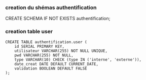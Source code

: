 ### creation du shémas authentification

CREATE SCHEMA IF NOT EXISTS authentification;

### creation table user

```
CREATE TABLE authentification.user (
    id SERIAL PRIMARY KEY,
    utilisateur VARCHAR(255) NOT NULL UNIQUE,
    pwd VARCHAR(255) NOT NULL,
    type VARCHAR(10) CHECK (type IN ('interne', 'externe')),
    date_creat DATE DEFAULT CURRENT_DATE,
    validation BOOLEAN DEFAULT FALSE
);
```



